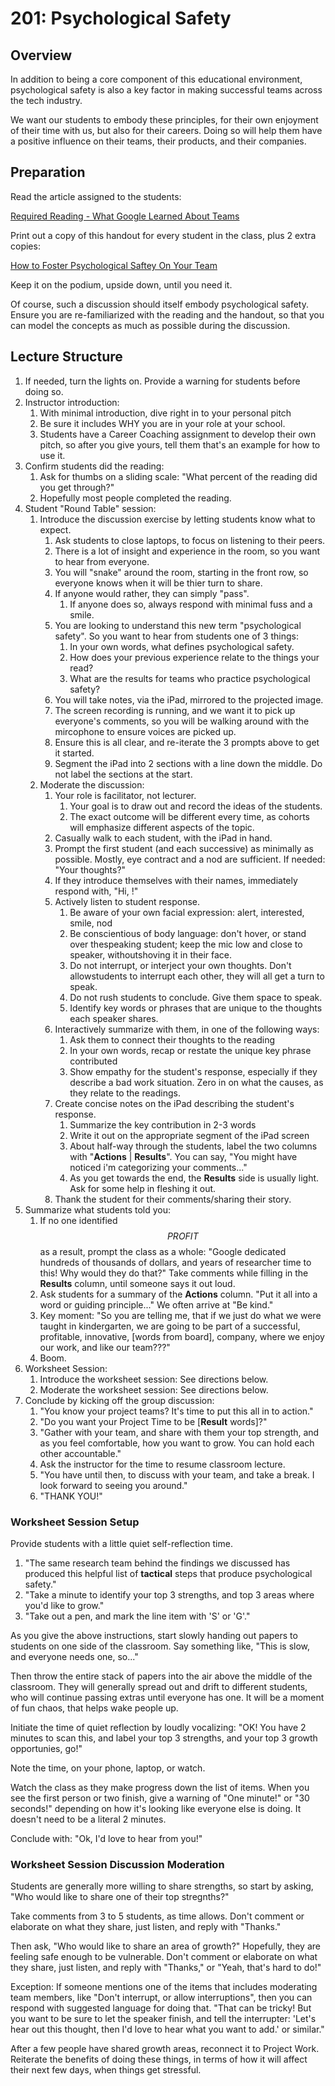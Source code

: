 # 201: Psychological Safety

## Overview

In addition to being a core component of this educational environment, psychological safety is also a key factor in making successful teams across the tech industry. 

We want our students to embody these principles, for their own enjoyment of their time with us, but also for their careers. Doing so will help them have a positive influence on their teams, their products, and their companies. 

## Preparation

Read the article assigned to the students: 

[Required Reading - What Google Learned About Teams](https://www.nytimes.com/2016/02/28/magazine/what-google-learned-from-its-quest-to-build-the-perfect-team.html)

Print out a copy of this handout for every student in the class, plus 2 extra copies:

[How to Foster Psychological Saftey On Your Team](https://docs.google.com/document/d/19Uag1d1kcTNOq4fRDGN1TnJVfdocNuZphD3JaTP-glo)

Keep it on the podium, upside down, until you need it. 

Of course, such a discussion should itself embody psychological safety. Ensure you are re-familiarized with the reading and the handout, so that you can model the concepts as much as possible during the discussion. 

## Lecture Structure
1. If needed, turn the lights on. Provide a warning for students before doing so. 
1. Instructor introduction:
    1. With minimal introduction, dive right in to your personal pitch
    1. Be sure it includes WHY you are in your role at your school.
    1. Students have a Career Coaching assignment to develop their own pitch, so after you give yours, tell them that's an example for how to use it. 
1. Confirm students did the reading:
    1. Ask for thumbs on a sliding scale: "What percent of the reading did you get through?"
    1. Hopefully most people completed the reading. 
1. Student "Round Table" session: 
    1. Introduce the discussion exercise by letting students know what to expect.
        1. Ask students to close laptops, to focus on listening to their peers. 
        1. There is a lot of insight and experience in the room, so you want to hear from everyone. 
        1. You will "snake" around the room, starting in the front row, so everyone knows when it will be thier turn to share. 
        1. If anyone would rather, they can simply "pass".
            1. If anyone does so, always respond with minimal fuss and a smile. 
        1. You are looking to understand this new term "psychological safety". So you want to hear from students one of 3 things:
            1. In your own words, what defines psychological safety.
            1. How does your previous experience relate to the things your read?
            1. What are the results for teams who practice psychological safety?
        1. You will take notes, via the iPad, mirrored to the projected image. 
        1. The screen recording is running, and we want it to pick up everyone's comments, so you will be walking around with the mircophone to ensure voices are picked up.
        1. Ensure this is all clear, and re-iterate the 3 prompts above to get it started.
        1. Segment the iPad into 2 sections with a line down the middle. Do not label the sections at the start. 
    1. Moderate the discussion:  
        1. Your role is facilitator, not lecturer. 
            1. Your goal is to draw out and record the ideas of the students. 
            1. The exact outcome will be different every time, as cohorts will emphasize different aspects of the topic. 
        1. Casually walk to each student, with the iPad in hand.
        1. Prompt the first student (and each successive) as minimally as possible. Mostly, eye contract and a nod are sufficient. If needed: "Your thoughts?"
        1. If they introduce themselves with their names, immediately respond with, "Hi, <name>!"
        1. Actively listen to student response.
            1. Be aware of your own facial expression: alert, interested, smile, nod
            1. Be conscientious of body language: don't hover, or stand over thespeaking student; keep the mic low and close to speaker, withoutshoving it in their face. 
            1. Do not interrupt, or interject your own thoughts. Don't allowstudents to interrupt each other, they will all get a turn to speak. 
            1. Do not rush students to conclude. Give them space to speak.
            1. Identify key words or phrases that are unique to the thoughts each speaker shares. 
        1. Interactively summarize with them, in one of the following ways:
            1. Ask them to connect their thoughts to the reading
            1. In your own words, recap or restate the unique key phrase contributed 
            1. Show empathy for the student's response, especially if they describe a bad work situation. Zero in on what the causes, as they relate to the readings. 
        1. Create concise notes on the iPad describing the student's response.
            1. Summarize the key contribution in 2-3 words 
            1. Write it out on the appropriate segment of the iPad screen
            1. About half-way through the students, label the two columns with "**Actions** | **Results**". You can say, "You might have noticed i'm categorizing your comments..."
            1. As you get towards the end, the **Results** side is usually light. Ask for some help in fleshing it out. 
        1. Thank the student for their comments/sharing their story.
1. Summarize what students told you: 
    1. If no one identified $$ PROFIT $$ as a result, prompt the class as a whole: "Google dedicated hundreds of thousands of dollars, and years of researcher time to this! Why would they do that?" Take comments while filling in the **Results** column, until someone says it out loud.
    1. Ask students for a summary of the **Actions** column. "Put it all into a word or guiding principle..." We often arrive at "Be kind."
    1. Key moment: "So you are telling me, that if we just do what we were taught in kindergarten, we are going to be part of a successful, profitable, innovative, [words from board], company, where we enjoy our work, and like our team???" 
    1. Boom. 
1. Worksheet Session:
    1. Introduce the worksheet session: See directions below.
    1. Moderate the worksheet session: See directions below.
1. Conclude by kicking off the group discussion:
    1. "You know your project teams? It's time to put this all in to action."
    1. "Do you want your Project Time to be [**Result** words]?"
    1. "Gather with your team, and share with them your top strength, and as you feel comfortable, how you want to grow. You can hold each other accountable."
    1. Ask the instructor for the time to resume classroom lecture. 
    1. "You have until then, to discuss with your team, and take a break. I look forward to seeing you around."
    1. "THANK YOU!"

### Worksheet Session Setup

Provide students with a little quiet self-reflection time. 

1. "The same research team behind the findings we discussed has produced this helpful list of **tactical** steps that produce psychological safety." 
1. "Take a minute to identify your top 3 strengths, and top 3 areas where you'd like to grow."
1. "Take out a pen, and mark the line item with 'S' or 'G'."

As you give the above instructions, start slowly handing out papers to students on one side of the classroom. Say something like, "This is slow, and everyone needs one, so..." 

Then throw the entire stack of papers into the air above the middle of the classroom. They will generally spread out and drift to different students, who will continue passing extras until everyone has one. It will be a moment of fun chaos, that helps wake people up. 

Initiate the time of quiet reflection by loudly vocalizing: "OK! You have 2 minutes to scan this, and label your top 3 strengths, and your top 3 growth opportunies, go!" 

Note the time, on your phone, laptop, or watch. 

Watch the class as they make progress down the list of items. When you see the first person or two finish, give a warning of "One minute!" or "30 seconds!" depending on how it's looking like everyone else is doing. It doesn't need to be a literal 2 minutes. 

Conclude with: "Ok, I'd love to hear from you!"

### Worksheet Session Discussion Moderation

Students are generally more willing to share strengths, so start by asking, "Who would like to share one of their top stregnths?"

Take comments from 3 to 5 students, as time allows. Don't comment or elaborate on what they share, just listen, and reply with "Thanks."

Then ask, "Who would like to share an area of growth?" Hopefully, they are feeling safe enough to be vulnerable. Don't comment or elaborate on what they share, just listen, and reply with "Thanks," or "Yeah, that's hard to do!" 

Exception: If someone mentions one of the items that includes moderating team members, like "Don't interrupt, or allow interruptions", then you can respond with suggested language for doing that. "That can be tricky! But you want to be sure to let the speaker finish, and tell the interrupter: 'Let's hear out this thought, then I'd love to hear what you want to add.' or similar."

After a few people have shared growth areas, reconnect it to Project Work. Reiterate the benefits of doing these things, in terms of how it will affect their next few days, when things get stressful. 
